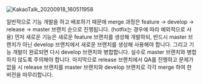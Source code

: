 ![KakaoTalk_20200918_160511958](https://user-images.githubusercontent.com/55039857/95293019-9b221a80-08ad-11eb-862c-127d7b95724c.jpg)

일반적으로 기능 개발을 하고 배포하기 때문에 merge 과정은 feature -> develop -> release -> master 브랜치 순으로 진행됩니다. (hotfix는 경우에 따라 예외적으로 사용)
먼저 새로운 기능은 새로운 feature 브랜치를 생성해 개발하되, 반드시 master 브랜치가 아닌 develop 브랜치에서 새로운 브랜치를 생성해 사용해야 합니다.
그리고 기능 개발이 완료되면 다시 develop 브랜치와 병합합니다. 
실수로 master 브랜치와 병합하지 않도록 주의해야 합니다.
마지막으로 release 브랜치에서 QA를 진행하고 문제가 없을 시 release 브랜치를 master 브랜치와 develop 브랜치로 각각 merge 하여 한 버전을 마무리합니다.



